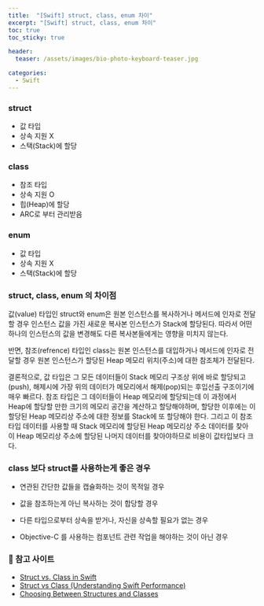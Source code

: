 ```yaml
---
title:  "[Swift] struct, class, enum 차이"
excerpt: "[Swift] struct, class, enum 차이"
toc: true
toc_sticky: true

header:
  teaser: /assets/images/bio-photo-keyboard-teaser.jpg

categories:
  - Swift
---
```


### struct
- 값 타입
- 상속 지원 X
- 스택(Stack)에 할당

### class
- 참조 타입
- 상속 지원 O
- 힙(Heap)에 할당
- ARC로 부터 관리받음

### enum
- 값 타입
- 상속 지원 X
- 스택(Stack)에 할당

### struct, class, enum 의 차이점
값(value) 타입인 struct와 enum은 원본 인스턴스를 복사하거나 메서드에 인자로 전달할 경우 인스턴스 값을 가진 새로운 복사본 인스턴스가 Stack에 할당된다. 따라서 어떤 하나의 인스턴스의 값을 변경해도 다른 복사본들에게는 영향을 미치지 않는다.

반면, 참조(refrence) 타입인 class는 원본 인스턴스를 대입하거나 메서드에 인자로 전달할 경우 원본 인스턴스가 할당된 Heap 메모리 위치(주소)에 대한 참조체가 전달된다.

결론적으로, 값 타입은 그 모든 데이터들이 Stack 메모리 구조상 위에 바로 할당되고(push), 해제시에 가장 위의 데이터가 메모리에서 해제(pop)되는 후입선출 구조이기에 매우 빠르다. 참조 타입은 그 데이터들이 Heap 메모리에 할당되는데 이 과정에서 Heap에 할당할 만한 크기의 메모리 공간을 계산하고 할당해야하며, 할당한 이후에는 이 할당된 Heap 메모리상 주소에 대한 정보를 Stack에 또 할당해야 한다. 그리고 이 참조 타입 데이터를 사용할 때 Stack 메모리에 할당된 Heap 메모리상 주소 데이터를 찾아 이 Heap 메모리상 주소에 할당된 나머지 데이터를 찾아야하므로 비용이 값타입보다 크다.

### class 보다 struct를 사용하는게 좋은 경우

- 연관된 간단한 값들을 캡슐화하는 것이 목적일 경우

- 값을 참조하는게 아닌 복사하는 것이 합당할 경우

- 다른 타입으로부터 상속을 받거나, 자신을 상속할 필요가 없는 경우

- Objective-C 를 사용하는 컴포넌트 관련 작업을 해야하는 것이 아닌 경우


### 📝 참고 사이트

- [Struct vs. Class in Swift](https://www.linkedin.com/pulse/struct-vs-class-swift-muhammad-asad-chattha/)
- [Struct vs Class (Understanding Swift Performance)](https://medium.com/@linhairui19/struct-vs-class-understanding-swift-performance-part-1-f46a6811c8f2)
- [Choosing Between Structures and Classes](https://developer.apple.com/documentation/swift/choosing-between-structures-and-classes)
